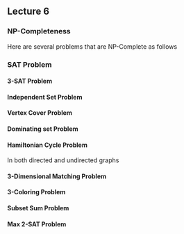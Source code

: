 ## Lecture 6
### NP-Completeness
Here are several problems that are NP-Complete as follows
### SAT Problem
#### 3-SAT Problem
#### Independent Set Problem
#### Vertex Cover Problem
#### Dominating set Problem
#### Hamiltonian Cycle Problem
In both directed and undirected graphs
#### 3-Dimensional Matching Problem
#### 3-Coloring Problem
#### Subset Sum Problem
#### Max 2-SAT Problem
